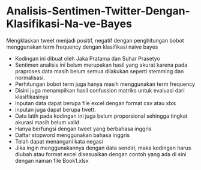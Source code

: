 # Analisis-Sentimen-Twitter-Dengan-Klasifikasi-Na-ve-Bayes
Mengklaskan tweet menjadi positif, negatif dengan penghitungan bobot menggunakan term frequency dengan klasifikasi naive bayes 
- Kodingan ini dibuat oleh Jaka Pratama dan Suhar Prasetyo
- Sentimen analisis ini belum merupakan hasil yang akurat karena pada praproses data masih belum semua dilakukan seperti
  stemming dan normalisasi. 
- Perhitungan bobot term juga hanya masih menggunakan term frequency
- Disini juga menampilkan hasil confussion matriks untuk evaluasi dari klasifikasinya
- Inputan data dapat berupa file excel dengan format csv atau xlxs
- inputan juga dapat berupa twett.
- Data latih pada kodingan ini juga belum proporsional sehingga tingkat akurasi masih belum valid
- Hanya berfungsi dengan tweet yang berbahasa inggris
- Daftar stopword menggunakan bahasa inggris
- Telah dapat menangani kata  negasi  
- Jika ingin menggunakannya dengan data sendiri, maka kodingan harus diubah atau format excel disesuaikan dengan contoh yang 
ada di sini dengan naman file Book1.xlsx

